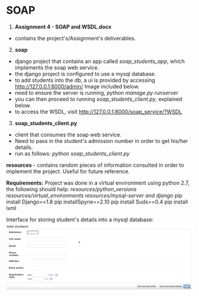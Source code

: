 # SOAP

1. **Assignment 4 - SOAP and WSDL.docx** 
- contains the project's/Assignment's deliverables.

2. **soap** 
- django project that contains an app called *soap_students_app*, which implements the soap web service.
- the django project is configured to use a mysql database.
- to add students into the db, a ui is provided by accessing http://127.0.0.1:8000/admin/ Image included below.
- need to ensure the server is running, *python manage.py runserver*
- you can then proceed to running *soap_students_client.py*, explained below.
- to access the WSDL, visit http://127.0.0.1:8000/soap_service/?WSDL

3. **soap_students_client.py** 
- client that consumes the soap web service. 
- Need to pass in the student's admission number in order to get his/her details.
- run as follows: *python soap_students_client.py*


**resources** - contains random pieces of information consulted in order to implement the project. Useful for future reference.

**Requirements:**
Project was done in a virtual environment using python 2.7, the following should help:
*resources/python_versions*
*resources/virtual_environments*
*resources/mysql-server and django*
pip install Django==1.8
pip installSpyne==2.10
pip install Suds==0.4
pip install lxml

Interface for storing student's details into a mysql database:
![register_students_ui](https://github.com/aubreyomondi/distributed_objects_labs/blob/main/soap/images/register_students_ui.png)



